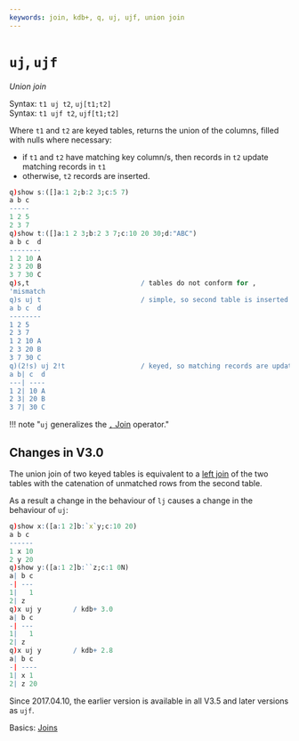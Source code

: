 ```yaml
---
keywords: join, kdb+, q, uj, ujf, union join
---
```


# `uj`, `ujf` 





_Union join_

Syntax: `t1 uj t2`, `uj[t1;t2]`  
Syntax: `t1 ujf t2`, `ujf[t1;t2]`

Where `t1` and `t2` are keyed tables, returns the union of the columns, filled with nulls where necessary:

-   if `t1` and `t2` have matching key column/s, then records in `t2` update matching records in `t1`
-   otherwise, `t2` records are inserted.

```q
q)show s:([]a:1 2;b:2 3;c:5 7)
a b c
-----
1 2 5
2 3 7
q)show t:([]a:1 2 3;b:2 3 7;c:10 20 30;d:"ABC")
a b c  d
--------
1 2 10 A
2 3 20 B
3 7 30 C
q)s,t                            / tables do not conform for ,
'mismatch
q)s uj t                         / simple, so second table is inserted
a b c  d
--------
1 2 5
2 3 7
1 2 10 A
2 3 20 B
3 7 30 C
q)(2!s) uj 2!t                   / keyed, so matching records are updated
a b| c  d
---| ----
1 2| 10 A
2 3| 20 B
3 7| 30 C
```

!!! note "`uj` generalizes the [`,` Join](join.md) operator."


## Changes in V3.0

The union join of two keyed tables is equivalent to a [left join](lj.md) of the two tables with the catenation of unmatched rows from the second table. 

As a result a change in the behaviour of `lj` causes a change in the behaviour of `uj`:

```q
q)show x:([a:1 2]b:`x`y;c:10 20)
a b c
------
1 x 10
2 y 20
q)show y:([a:1 2]b:``z;c:1 0N)
a| b c
-| ---
1|   1
2| z
q)x uj y		/ kdb+ 3.0
a| b c
-| ---
1|   1
2| z
q)x uj y        / kdb+ 2.8
a| b c
-| ----
1| x 1
2| z 20
```

Since 2017.04.10, the earlier version is available in all V3.5 and later versions as `ujf`.


<i class="far fa-hand-point-right"></i> 
Basics: [Joins](../basics/joins.md)

